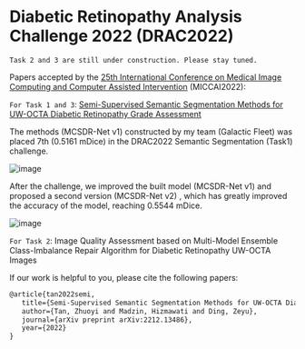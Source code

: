 # Diabetic Retinopathy Analysis Challenge 2022 (DRAC2022)

`Task 2 and 3 are still under construction. Please stay tuned.` 

Papers accepted by the [25th International Conference on Medical Image Computing and Computer Assisted Intervention](https://conferences.miccai.org/2022/en/) (MICCAI2022):

`For Task 1 and 3`: [Semi-Supervised Semantic Segmentation Methods for UW-OCTA Diabetic Retinopathy Grade Assessment](https://arxiv.org/pdf/2212.13486.pdf)

The methods (MCSDR-Net v1) constructed by my team (Galactic Fleet) was placed 7th (0.5161 mDice) in the DRAC2022 Semantic Segmentation (Task1) challenge.

![image](https://user-images.githubusercontent.com/111235455/222426224-81e1d41b-7aab-48f9-9cac-628bcab4fb9c.png)

After the challenge, we improved the built model  (MCSDR-Net v1)  and proposed a second version  (MCSDR-Net v2) , which has greatly improved the accuracy of the model, reaching 0.5544 mDice.

![image](https://user-images.githubusercontent.com/111235455/222428329-19ad2d5c-c821-496b-8019-237ec3c1ea15.png)


`For Task 2`: Image Quality Assessment based on Multi-Model Ensemble Class-Imbalance Repair Algorithm for Diabetic Retinopathy UW-OCTA Images 

If our work is helpful to you, please cite the following papers:

```latex
@article{tan2022semi,
   title={Semi-Supervised Semantic Segmentation Methods for UW-OCTA Diabetic Retinopathy Grade Assessment},
   author={Tan, Zhuoyi and Madzin, Hizmawati and Ding, Zeyu},
   journal={arXiv preprint arXiv:2212.13486},
   year={2022}
}
```

